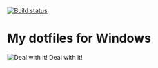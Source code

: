 [![Build status](https://ci.appveyor.com/api/projects/status/aps6f8343iayc2p2/branch/master?svg=true)](https://ci.appveyor.com/project/velo/files/branch/master)

# My dotfiles for Windows
![Deal with it!](http://memesvault.com/wp-content/uploads/Deal-With-It-Sunglasses-01.png)
Deal with it!

